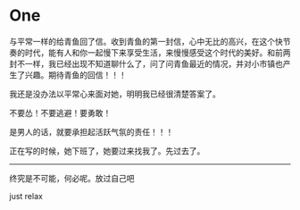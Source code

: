 # One


与平常一样的给青鱼回了信。收到青鱼的第一封信，心中无比的高兴，在这个快节奏的时代，能有人和你一起慢下来享受生活，来慢慢感受这个时代的美好。和前两封不一样，我已经出现不知道聊什么了，问了问青鱼最近的情况，并对小市镇也产生了兴趣。期待青鱼的回信！！！

我还是没办法以平常心来面对她，明明我已经很清楚答案了。

不要怂！不要逃避！要勇敢！

是男人的话，就要承担起活跃气氛的责任！！！

正在写的时候，她下班了，她要过来找我了。先过去了。


-----


终究是不可能，何必呢。放过自己吧

just relax



